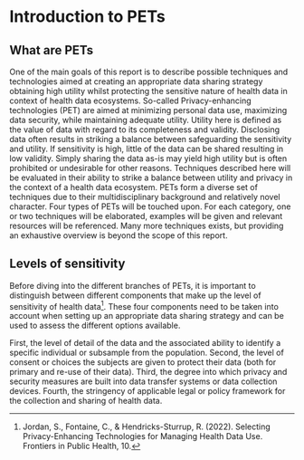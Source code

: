 # Introduction to PETs

## What are PETs 
One of the main goals of this report is to describe possible techniques and technologies aimed at creating an appropriate data sharing strategy obtaining high utility whilst protecting the sensitive nature of health data in context of health data ecosystems. So-called Privacy-enhancing technologies (PET) are aimed at minimizing personal data use, maximizing data security, while maintaining adequate utility. Utility here is defined as the value of data with regard to its completeness and validity. Disclosing data often results in striking a balance between safeguarding the sensitivity and utility. If sensitivity is high, little of the data can be shared resulting in low validity. Simply sharing the data as-is may yield high utility but is often prohibited or undesirable for other reasons. Techniques described here will be evaluated in their ability to strike a balance between utility and privacy in the context of a health data ecosystem. PETs form a diverse set of techniques due to their multidisciplinary background and relatively novel character. Four types of PETs will be touched upon. For each category, one or two techniques will be elaborated, examples will be given and relevant resources will be referenced. Many more techniques exists, but providing an exhaustive overview is beyond the scope of this report. 

## Levels of sensitivity
Before diving into the different branches of PETs, it is important to distinguish between different components that make up the level of sensitivity of health data[^footnote1]. These four components need to be taken into account when setting up an appropriate data sharing strategy and can be used to assess the different options available. 

First, the level of detail of the data and the associated ability to identify a specific individual or subsample from the population. 
Second, the level of consent or choices the subjects are given to protect their data (both for primary and re-use of their data). 
Third, the degree into which privacy and security measures are built into data transfer systems or data collection devices. 
Fourth,  the stringency of applicable legal or policy framework for the collection and sharing of health data. 


[^footnote1]:Jordan, S., Fontaine, C., & Hendricks-Sturrup, R. (2022). Selecting Privacy-Enhancing Technologies for Managing Health Data Use. Frontiers in Public Health, 10.
